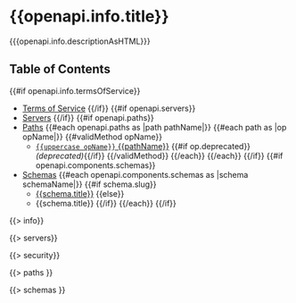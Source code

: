 # {{openapi.info.title}}

{{{openapi.info.descriptionAsHTML}}}

## Table of Contents

{{#if openapi.info.termsOfService}}
* [Terms of Service](#termsOfService)
{{/if}}
{{#if openapi.servers}}
* [Servers](#servers)
{{/if}}
{{#if openapi.paths}}
* [Paths](#paths)
{{#each openapi.paths as |path pathName|}}
{{#each path as |op opName|}}
{{#validMethod opName}}
  - [`{{uppercase opName}}` {{pathName}}](#{{op.slug}}) {{#if op.deprecated}}_(deprecated)_{{/if}}
{{/validMethod}}
{{/each}}
{{/each}}
{{/if}}
{{#if openapi.components.schemas}}
* [Schemas](#schemas)
{{#each openapi.components.schemas as |schema schemaName|}}
{{#if schema.slug}}
  - [{{schema.title}}](#{{schema.slug}})
{{else}}
  - {{schema.title}}
{{/if}}
{{/each}}
{{/if}}

{{> info}}

{{> servers}}

{{> security}}

{{> paths }}

{{> schemas }}
